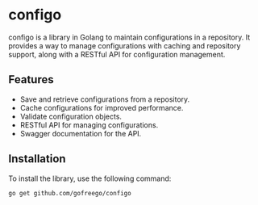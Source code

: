 # configo

configo is a library in Golang to maintain configurations in a repository. It provides a way to manage configurations with caching and repository support, along with a RESTful API for configuration management.

## Features

- Save and retrieve configurations from a repository.
- Cache configurations for improved performance.
- Validate configuration objects.
- RESTful API for managing configurations.
- Swagger documentation for the API.

## Installation

To install the library, use the following command:

```sh
go get github.com/gofreego/configo

```